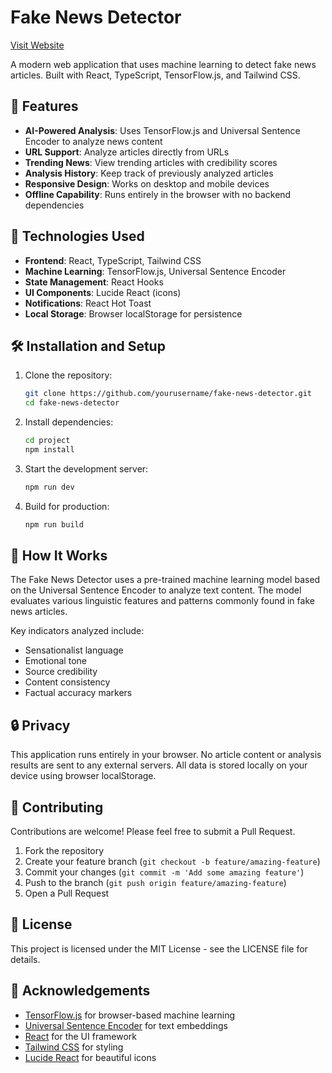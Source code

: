 # Fake News Detector

[Visit Website](https://fakenewsdetectorx.netlify.app/)


A modern web application that uses machine learning to detect fake news articles. Built with React, TypeScript, TensorFlow.js, and Tailwind CSS.

## 🚀 Features

- **AI-Powered Analysis**: Uses TensorFlow.js and Universal Sentence Encoder to analyze news content
- **URL Support**: Analyze articles directly from URLs
- **Trending News**: View trending articles with credibility scores
- **Analysis History**: Keep track of previously analyzed articles
- **Responsive Design**: Works on desktop and mobile devices
- **Offline Capability**: Runs entirely in the browser with no backend dependencies

## 🔧 Technologies Used

- **Frontend**: React, TypeScript, Tailwind CSS
- **Machine Learning**: TensorFlow.js, Universal Sentence Encoder
- **State Management**: React Hooks
- **UI Components**: Lucide React (icons)
- **Notifications**: React Hot Toast
- **Local Storage**: Browser localStorage for persistence

## 🛠️ Installation and Setup

1. Clone the repository:
   ```bash
   git clone https://github.com/yourusername/fake-news-detector.git
   cd fake-news-detector
   ```

2. Install dependencies:
   ```bash
   cd project
   npm install
   ```

3. Start the development server:
   ```bash
   npm run dev
   ```

4. Build for production:
   ```bash
   npm run build
   ```

## 🧠 How It Works

The Fake News Detector uses a pre-trained machine learning model based on the Universal Sentence Encoder to analyze text content. The model evaluates various linguistic features and patterns commonly found in fake news articles.

Key indicators analyzed include:
- Sensationalist language
- Emotional tone
- Source credibility
- Content consistency
- Factual accuracy markers

## 🔒 Privacy

This application runs entirely in your browser. No article content or analysis results are sent to any external servers. All data is stored locally on your device using browser localStorage.

## 🤝 Contributing

Contributions are welcome! Please feel free to submit a Pull Request.

1. Fork the repository
2. Create your feature branch (`git checkout -b feature/amazing-feature`)
3. Commit your changes (`git commit -m 'Add some amazing feature'`)
4. Push to the branch (`git push origin feature/amazing-feature`)
5. Open a Pull Request

## 📄 License

This project is licensed under the MIT License - see the LICENSE file for details.

## 🙏 Acknowledgements

- [TensorFlow.js](https://www.tensorflow.org/js) for browser-based machine learning
- [Universal Sentence Encoder](https://github.com/tensorflow/tfjs-models/tree/master/universal-sentence-encoder) for text embeddings
- [React](https://reactjs.org/) for the UI framework
- [Tailwind CSS](https://tailwindcss.com/) for styling
- [Lucide React](https://lucide.dev/) for beautiful icons
